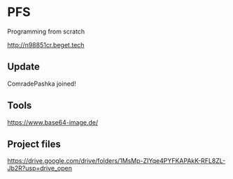 # PFS
Programming from scratch

http://n98851cr.beget.tech

## Update

ComradePashka joined!

## Tools

https://www.base64-image.de/

## Project files
https://drive.google.com/drive/folders/1MsMp-ZIYqe4PYFKAPAkK-RFL8ZL-Jb2R?usp=drive_open

